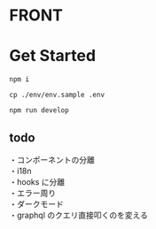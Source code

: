 # FRONT

# Get Started

```
npm i

cp ./env/env.sample .env

npm run develop
```

## todo

・コンポーネントの分離  
・i18n  
・hooks に分離  
・エラー周り  
・ダークモード  
・graphql のクエリ直接叩くのを変える
